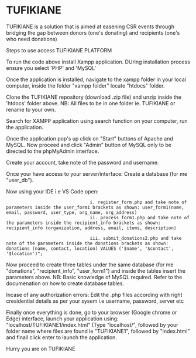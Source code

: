 # TUFIKIANE
TUFIKIANE is a solution that is aimed at easening CSR events through bridging the gap between donors (one's donating) and recipients (one's who need donations)

Steps to use access TUFIKIANE PLATFORM

To run the code above install Xampp application. DUring installation process ensure you select 'PHP' and 'MySQL'

Once the application is installed, navigate to the xampp folder in your local computer, inside the folder "xampp folder" locate "htdocs" folder. 

Clone the TUFIKIANE repository (download .zip file) and unzip inside the 'htdocs' folder above. NB: All files to be in one folder ie. TUFIKIANE or rename to your own.

Search for XAMPP application using search function on your computer, run the application. 

Once the application pop's up click on "Start" buttons of Apache and MySQL. Now proceed and click "Admin" button of MySQL only to be directed to the phpMyAdmin interface.

Create your account, take note of the password and username. 

Once your have access to your server/interface: Create a database (for me "user_db"). 

Now using your IDE i.e VS Code open:

                                    i. register_form.php and take note of parameters inside the user_form1 brackets as shown: user_form1(name, email, password, user_type, org_name, org_address)
                                    ii. process_form1.php and take note of the parameters inside the recipient_info brackets as shown: recipient_info (organization, address, email, items, description)
                                    
                                    iii. submit_donations2.php and take note of the parameters inside the donations brackets as shown: donations (name, contact, location) VALUES ('$name', '$contact', '$location')";

Now proceed to create three tables under the same database (for me "donations", "recipient_info", "user_form1") and inside the tables insert the parameters above. NB: Basic knowledge of MySQL required. Refer to the documenation on how to create database tables. 

Incase of any authorization errors: Edit the .php files according with right cresidential details as per your sysem i.e username, password, server etc

Finally once everything is done, go to your browser (Google chrome or Edge) interface,  launch your application using: "localhost/TUFIKIANE1/index.html" (Type "localhost/", followed by your folder name where files are found ie "TUFIKIANE1", followed by "index.html"  and finall click enter to launch the application. 

Hurry you are on TUFIKIANE

